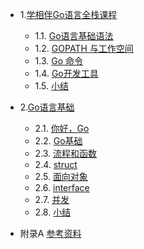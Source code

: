 * 1.[学相伴Go语言全栈课程](01.0.md)
    - 1.1. [Go语言基础语法](01.1.md)
    - 1.2. [GOPATH 与工作空间](01.2.md)
    - 1.3. [Go 命令](01.3.md)
    - 1.4. [Go开发工具](01.4.md)
    - 1.5. [小结](01.5.md)

* 2.[Go语言基础](02.0.md)
    - 2.1. [你好，Go](02.1.md)
    - 2.2. [Go基础](02.2.md)
    - 2.3. [流程和函数](02.3.md)
    - 2.4. [struct](02.4.md)
    - 2.5. [面向对象](02.5.md)
    - 2.6. [interface](02.6.md)
    - 2.7. [并发](02.7.md)
    - 2.8. [小结](02.8.md)

* 附录A [参考资料](ref.md)